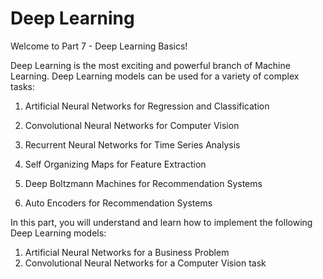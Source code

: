 # Deep Learning 

Welcome to Part 7 - Deep Learning Basics!


Deep Learning is the most exciting and powerful branch of Machine Learning. Deep Learning models can be used for a variety of complex tasks:

1. Artificial Neural Networks for Regression and Classification

2. Convolutional Neural Networks for Computer Vision

3. Recurrent Neural Networks for Time Series Analysis

4. Self Organizing Maps for Feature Extraction

5. Deep Boltzmann Machines for Recommendation Systems

6. Auto Encoders for Recommendation Systems

In this part, you will understand and learn how to implement the following Deep Learning models:

1. Artificial Neural Networks for a Business Problem
2. Convolutional Neural Networks for a Computer Vision task
